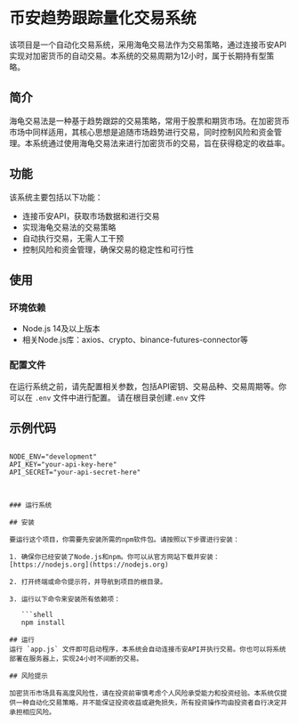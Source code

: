 # 币安趋势跟踪量化交易系统

该项目是一个自动化交易系统，采用海龟交易法作为交易策略，通过连接币安API实现对加密货币的自动交易。本系统的交易周期为12小时，属于长期持有型策略。

## 简介

海龟交易法是一种基于趋势跟踪的交易策略，常用于股票和期货市场。在加密货币市场中同样适用，其核心思想是追随市场趋势进行交易，同时控制风险和资金管理。本系统通过使用海龟交易法来进行加密货币的交易，旨在获得稳定的收益率。

## 功能

该系统主要包括以下功能：

- 连接币安API，获取市场数据和进行交易
- 实现海龟交易法的交易策略
- 自动执行交易，无需人工干预
- 控制风险和资金管理，确保交易的稳定性和可行性

## 使用

### 环境依赖

- Node.js 14及以上版本
- 相关Node.js库：axios、crypto、binance-futures-connector等

### 配置文件

在运行系统之前，请先配置相关参数，包括API密钥、交易品种、交易周期等。你可以在 `.env` 文件中进行配置。
请在根目录创建`.env` 文件
## 示例代码

```env

NODE_ENV="development"
API_KEY="your-api-key-here"
API_SECRET="your-api-secret-here"



### 运行系统

## 安装

要运行这个项目，你需要先安装所需的npm软件包。请按照以下步骤进行安装：

1. 确保你已经安装了Node.js和npm。你可以从官方网站下载并安装：[https://nodejs.org](https://nodejs.org)

2. 打开终端或命令提示符，并导航到项目的根目录。

3. 运行以下命令来安装所有依赖项：

   ```shell
   npm install

## 运行
运行 `app.js` 文件即可启动程序，本系统会自动连接币安API并执行交易。你也可以将系统部署在服务器上，实现24小时不间断的交易。

## 风险提示

加密货币市场具有高度风险性，请在投资前审慎考虑个人风险承受能力和投资经验。本系统仅提供一种自动化交易策略，并不能保证投资收益或避免损失，所有投资操作均由投资者自行决定并承担相应风险。